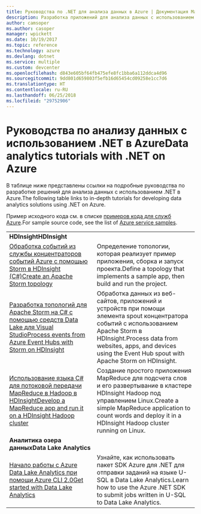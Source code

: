 ```yaml
---
title: Руководства по .NET для анализа данных в Azure | Документация Майкрософт
description: Разработка приложений для анализа данных с использованием служб Microsoft Azure.
author: camsoper
ms.author: casoper
manager: wpickett
ms.date: 10/19/2017
ms.topic: reference
ms.technology: azure
ms.devlang: dotnet
ms.service: multiple
ms.custom: devcenter
ms.openlocfilehash: d843e605bf64fb475efe8fc1bba6a112ddca4d96
ms.sourcegitcommit: 9dd801d659803f5efb16d65454cd09258e1cc7d6
ms.translationtype: HT
ms.contentlocale: ru-RU
ms.lasthandoff: 06/25/2018
ms.locfileid: "29752906"
---
```

# <a name="data-analytics-tutorials-with-net-on-azure"></a><span data-ttu-id="21e71-103">Руководства по анализу данных с использованием .NET в Azure</span><span class="sxs-lookup"><span data-stu-id="21e71-103">Data analytics tutorials with .NET on Azure</span></span>

<span data-ttu-id="21e71-104">В таблице ниже представлены ссылки на подробные руководства по разработке решений для анализа данных с использованием .NET в Azure.</span><span class="sxs-lookup"><span data-stu-id="21e71-104">The following table links to in-depth tutorials for developing data analytics solutions using .NET on Azure.</span></span> 

<span data-ttu-id="21e71-105">Пример исходного кода см. в списке [примеров кода для служб Azure](https://azure.microsoft.com/resources/samples/?platform=dotnet).</span><span class="sxs-lookup"><span data-stu-id="21e71-105">For sample source code, see the list of [Azure service samples](https://azure.microsoft.com/resources/samples/?platform=dotnet).</span></span>

| | |
|---|---|
| <span data-ttu-id="21e71-106">**HDInsight**</span><span class="sxs-lookup"><span data-stu-id="21e71-106">**HDInsight**</span></span> | |
| <span data-ttu-id="21e71-107">[Обработка событий из службы концентраторов событий Azure с помощью Storm в HDInsight (C#)][1]</span><span class="sxs-lookup"><span data-stu-id="21e71-107">[Create an Apache Storm topology][1]</span></span> | <span data-ttu-id="21e71-108">Определение топологии, которая реализует пример приложения, сборка и запуск проекта.</span><span class="sxs-lookup"><span data-stu-id="21e71-108">Define a topology that implements a sample app, then build and run the project.</span></span> | 
| <span data-ttu-id="21e71-109">[Разработка топологий для Apache Storm на C# с помощью средств Data Lake для Visual Studio][2]</span><span class="sxs-lookup"><span data-stu-id="21e71-109">[Process events from Azure Event Hubs with Storm on HDInsight][2]</span></span> | <span data-ttu-id="21e71-110">Обработка данных из веб-сайтов, приложений и устройств при помощи элемента spout концентратора событий с использованием Apache Storm в HDInsight.</span><span class="sxs-lookup"><span data-stu-id="21e71-110">Process data from websites, apps, and devices using the Event Hub spout with Apache Storm on HDInsight.</span></span>
| <span data-ttu-id="21e71-111">[Использование языка C# для потоковой передачи MapReduce в Hadoop в HDInsight][3]</span><span class="sxs-lookup"><span data-stu-id="21e71-111">[Develop a MapReduce app and run it on a HDInsight Hadoop cluster][3]</span></span> | <span data-ttu-id="21e71-112">Создание простого приложения MapReduce для подсчета слов и его развертывание в кластере HDInsight Hadoop под управлением Linux.</span><span class="sxs-lookup"><span data-stu-id="21e71-112">Create a simple MapReduce application to count words and deploy it in a HDInsight Hadoop cluster running on Linux.</span></span> |
| <span data-ttu-id="21e71-113">**Аналитика озера данных**</span><span class="sxs-lookup"><span data-stu-id="21e71-113">**Data Lake Analytics**</span></span> | |
| <span data-ttu-id="21e71-114">[Начало работы с Azure Data Lake Analytics при помощи Azure CLI 2.0][4]</span><span class="sxs-lookup"><span data-stu-id="21e71-114">[Get started with Data Lake Analytics][4]</span></span> | <span data-ttu-id="21e71-115">Узнайте, как использовать пакет SDK Azure для .NET для отправки заданий на языке U-SQL в Data Lake Analytics.</span><span class="sxs-lookup"><span data-stu-id="21e71-115">Learn how to use the Azure .NET SDK to submit jobs written in U-SQL to Data Lake Analytics.</span></span>|


[1]: /azure/hdinsight/hdinsight-storm-develop-csharp-event-hub-topology
[2]: /azure/hdinsight/hdinsight-storm-develop-csharp-visual-studio-topology
[3]: /azure/hdinsight/hdinsight-hadoop-dotnet-csharp-mapreduce-streaming
[4]: /azure/data-lake-analytics/data-lake-analytics-get-started-net-sdk